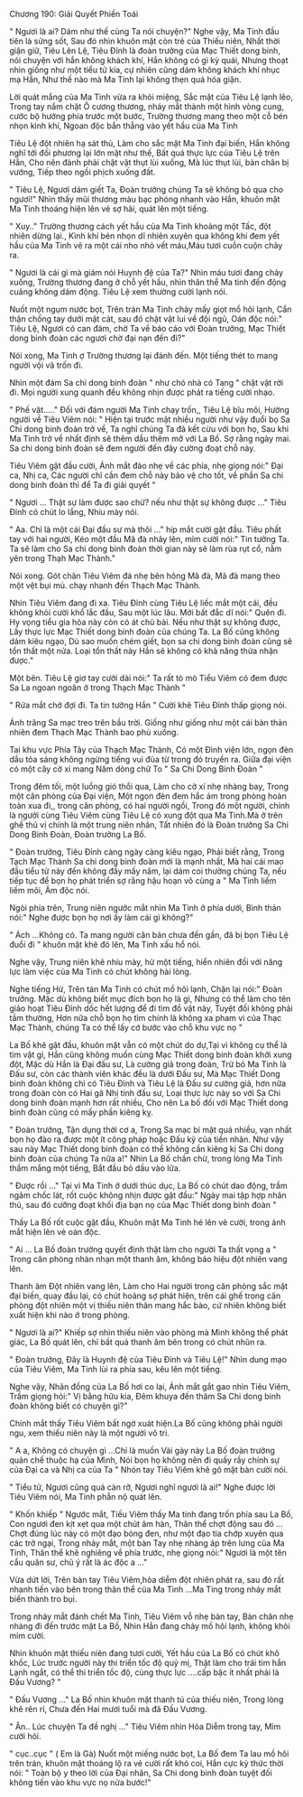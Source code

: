 




Chương 190: Giải Quyết Phiền Toái


" Ngươi là ai? Dám như thế cùng Ta nói chuyện?" Nghe vậy, Ma Tinh đầu tiên là sửng sốt, Sau đó nhìn khuôn mặt còn trẻ của Thiếu niên, Nhất thời giận giữ, Tiêu Lên Lệ, Tiêu Đỉnh là đoàn trưởng của Mạc Thiết dong binh, nói chuyện với hắn không khách khí, Hắn không có gì kỳ quái, Nhưng thoạt nhìn giống như một tiểu tử kia, cự nhiên cũng dám không khách khí nhục mạ Hắn, Như thế nào mà Ma Tinh lại không thẹn quá hóa giận.

Lời quát mắng của Ma Tinh vừa ra khỏi miệng, Sắc mặt của Tiêu Lệ lạnh lẽo, Trong tay nắm chặt Ô cương thương, nháy mắt thành một hình vòng cung, cước bộ hướng phía trước một bước, Trường thương mang theo một cỗ bén nhọn kình khí, Ngoan độc bắn thẳng vào yết hầu của Ma Tinh

Tiêu Lệ đột nhiên hạ sát thủ, Làm cho sắc mặt Ma Tinh đại biến, Hắn không nghĩ tới đối phương lại lớn mật như thế, Bất quá thực lực của Tiêu Lệ trên Hắn, Cho nên đành phải chật vật thụt lùi xuống, Mà lúc thụt lùi, bàn chân bị vướng, Tiếp theo ngồi phịch xuống đất.

" Tiêu Lệ, Ngươi dám giết Ta, Đoàn trưởng chúng Ta sẽ không bỏ qua cho ngươi!" Nhìn thấy mũi thương màu bạc phóng nhanh vào Hắn, khuôn mặt Ma Tinh thoáng hiện lên vẻ sợ hãi, quát lên một tiếng.

" Xuy.." Trường thương cách yết hầu của Ma Tinh khoảng một Tấc, đột nhiên dừng lại., Kình khí bén nhọn dĩ nhiên xuyên qua không khí đem yết hầu của Ma Tinh vẽ ra một cái nho nhỏ vết máu,Máu tươi cuồn cuộn chảy ra.

" Ngươi là cái gì mà giám nói Huynh đệ của Ta?" Nhìn máu tươi đang chảy xuống, Trường thương đang ở chỗ yết hầu, nhìn thân thể Ma tinh đến động cuãng không dám động. Tiêu Lệ xem thường cười lạnh nói.

Nuốt một ngụm nước bọt, Trên trán Ma Tinh chảy mấy giọt mồ hôi lạnh, Cẩn thận chống tay dưới mặt cát, sau đó chật vật lui về đội ngũ, Oán độc nói:" Tiêu Lệ, Ngươi có can đảm, chờ Ta về báo cáo với Đoàn trưởng, Mạc Thiết dong binh đoàn các ngươi chờ đại nạn đến đi?"

Nói xong, Ma Tinh ợ Trường thương lại đánh đến. Một tiếng thét to mang người vội vã trốn đi.

Nhìn một đám Sa chi dong binh đoàn " như chó nhà có Tang " chật vật rời đi. Mọi người xung quanh đều không nhịn được phát ra tiếng cười nhạo.

" Phế vật….." Đối với đám người Ma Tinh chạy trốn,, Tiêu Lệ bĩu môi, Hường người về Tiêu Viêm nói: " Hiện tại trước mặt nhiều người như vậy đuổi bọ Sa Chi dong binh đoàn trở về, Ta nghĩ chúng Ta đã kết cừu với bọn họ, Sau khi Ma Tinh trở về nhất định sẽ thêm dầu thêm mỡ với La Bố. Sợ rằng ngày mai. Sa chi dong binh đoàn sẽ đem người đến đây cường đoạt chỗ này.

Tiêu Viêm gật đầu cười, Ánh mắt đảo nhẹ về các phía, nhẹ giọng nói:" Đại ca, Nhị ca, Các người chỉ cần đem chỗ này bảo vệ cho tốt, về phần Sa chi dong binh đoàn thì để Ta đi giải quyết "

" Ngươi … Thật sự làm được sao chứ? nếu như thật sự không được …" Tiêu Đỉnh có chút lo lắng, Nhíu mày nói.

" Aa. Chỉ là một cái Đại đấu sư mà thôi …" híp mắt cười gật đầu. Tiêu phất tay với hai người, Kéo một đầu Mã đà nhảy lên, mỉm cười nói:" Tin tưởng Ta. Ta sẽ làm cho Sa chi dong binh đoàn thời gian này sẽ làm rùa rụt cổ, nằm yên trong Thạh Mạc Thành."

Nói xong. Gót chân Tiêu Viêm đá nhẹ bên hông Mã đà, Mã đà mang theo một vệt bụi mù. chạy nhanh đến Thạch Mạc Thành.

Nhìn Tiêu Viêm đang đi xa. Tiêu Đỉnh cùng Tiêu Lệ liếc mắt một cái, đều không khỏi cười khổ lắc đầu, Sau một lúc lâu. Mới bất đắc dĩ nói:" Quên đi. Hy vọng tiểu gia hỏa này còn có át chủ bài. Nếu như thật sự không được, Lấy thực lực Mạc Thiết dong binh đoàn của chúng Ta. La Bố cũng không dám kiêu ngạo, Dù sao muốn chém giết, bọn sa chi dong binh đoàn cũng sẽ tổn thất một nửa. Loại tổn thất này Hắn sẽ không có khả năng thừa nhận được."

Một bên. Tiêu Lệ giơ tay cười dài nói:" Ta rất tò mò Tiểu Viêm có đem được Sa La ngoan ngoãn ở trong Thạch Mạc Thành "

" Rửa mắt chờ đợi đi. Ta tin tưởng Hắn " Cười khẽ Tiêu Đỉnh thấp giọng nói.

Ánh trăng Sa mạc treo trên bầu trời. Giống như giống như một cái bàn thản nhiên đem Thạch Mạc Thành bao phủ xuống.

Tai khu vực Phía Tây của Thạch Mạc Thành, Có một Đình viện lớn, ngọn đèn dầu tỏa sáng không ngừng tiếng vui đùa từ trong đó truyền ra. Giữa đại viện có một cây cờ xí mang Năm dòng chữ To " Sa Chi Dong Binh Đoàn "

Trong đêm tối, một luồng gió thổi qua, Làm cho cờ xí nhẹ nhàng bay, Trong một căn phòng của Đại viện, Một ngọn đèn đem hắc ám trong phòng hoàn toàn xua đi,, trong căn phòng, có hai người ngồi, Trong đó một người, chính là người cùng Tiêu Viêm cùng Tiêu Lệ có xung đột qua Ma Tinh.Mà ở trên ghế thủ vị chính là một trung niên nhân, Tất nhiên đó là Đoàn trưởng Sa Chi Dong Binh Đoàn, Đoàn trưởng La Bố.

" Đoàn trưởng, Tiêu Đỉnh càng ngày càng kiêu ngạo, Phải biết rằng, Trong Tạch Mạc Thành Sa chi dong binh đoàn mới là mạnh nhất, Mà hai cái mao đầu tiểu tử này đến không đầy mấy năm, lại dám coi thường chúng Ta, nếu tiếp tục để bọn họ phát triển sợ rằng hậu hoạn vô cùng a " Ma Tinh liếm liếm môi, Âm độc nói.

Ngòi phía trên, Trung niên ngước mắt nhìn Ma Tinh ở phía dưới, Bình thản nói:" Nghe được bọn họ nơi ấy làm cái gì không?"

" Ách …Không có. Ta mang người căn bản chưa đến gần, đã bị bọn Tiêu Lệ đuổi đi " khuôn mặt khẽ đỏ lên, Ma Tinh xấu hổ nói.

Nghe vậy, Trung niên khẽ nhíu mày, hừ một tiếng, hiển nhiên đối với năng lực làm việc của Ma Tinh có chút không hài lòng.

Nghe tiếng Hừ, Trên tán Ma Tinh có chút mồ hôi lạnh, Chặn lại nói:" Đoàn trưởng. Mặc dù không biết mục đích bọn họ là gì, Nhưng có thể làm cho tên giảo hoạt Tiêu Đỉnh dốc hết lượng để đi tìm đồ vật này, Tuyệt đối không phải tầm thường, Hơn nữa chỗ bọn họ tìm chính là không xa pham vi của Thạc Mạc Thành, chúng Ta có thể lấy cớ bước vào chỗ khu vực nọ "

La Bố khẽ gật đầu, khuôn mặt vẫn có một chút do dự,Tại vì không cụ thể là tìm vật gì, Hắn cũng không muốn cùng Mạc Thiết dong binh đoàn khởi xung đột, Mặc dù Hắn là Đại đấu sư, Là cường giả trong đoàn, Trừ bỏ Ma Tinh là Đấu sư, còn các thành viên khác đều là dưới Đấu sư, Mà Mạc Thiết Dong binh đoàn không chỉ có Tiêu Đỉnh và Tiêu Lệ là Đấu sư cường giả, hơn nữa trong đoàn còn có Hai gã Nhị tinh đấu sư, Loại thực lực này so với Sa Chi dong binh đoàn mạnh hơn rất nhiều, Cho nên La bố đối với Mạc Thiết dong binh đoàn cũng có mấy phần kiêng kỵ.

" Đoàn trưởng, Tận dụng thời cơ a, Trong Sa mạc bí mật quá nhiều, vạn nhất bọn họ đào ra được một ít công pháp hoặc Đấu kỹ của tiền nhân. Như vậy sau này Mạc Thiết dong binh đoàn có thể không cần kiêng kị Sa Chi dong binh đoàn của chúng Ta nữa a!" Nhìn La Bố chần chừ, trong lòng Ma Tinh thầm mắng một tiếng, Bắt đầu bỏ dầu vào lửa.

" Được rồi …" Tại vì Ma Tinh ở dưới thúc dục, La Bố có chút dao động, trầm ngâm chốc lát, rốt cuộc không nhịn được gật đầu:" Ngày mai tập hợp nhân thủ, sau đó cưỡng đoạt khối địa bạn nọ của Mạc Thiết dong binh đoàn "

Thấy La Bố rốt cuộc gật đầu, Khuôn mặt Ma Tinh hé lên vẻ cười, trong ánh mắt hiện lên vẻ oán độc.

" Ai … La Bố đoàn trưởng quyết định thật làm cho người Ta thất vọng a " Trong căn phòng nhàn nhạn một thanh âm, không báo hiệu đột nhiên vang lên.

Thanh âm Đột nhiên vang lên, Làm cho Hai người trong căn phòng sắc mặt đại biến, quay đầu lại, có chút hoảng sợ phát hiện, trên cái ghế trong căn phòng đột nhiên một vị thiếu niên thân mang hắc bào, cứ nhiên không biết xuất hiện khi nào ở trong phòng.

" Ngươi là ai?" Khiếp sợ nhìn thiếu niên vào phòng mà Mình không thể phát giác, La Bố quát lên, chỉ bất quá thanh âm bên trong có chút nhũn ra.

" Đoàn trưởng, Đây là Huynh đệ của Tiêu Đỉnh và Tiêu Lệ!" Nhìn dung mạo của Tiêu Viêm, Ma Tinh lùi ra phía sau, kêu lên một tiếng.

Nghe vậy, Nhãn đồng của La Bố hơi co lại, Ánh mắt gắt gao nhìn Tiêu Viêm, Trầm giọng hỏi:" Vị bằng hữu kia, Đêm khuya đến thăm Sa Chi dong binh đoàn không biết có chuyện gì?"

Chính mắt thấy Tiêu Viêm bất ngờ xuát hiện.La Bố cũng không phải người ngu, xem thiếu niên này là một người vô tri.

" A a, Không có chuyện gì …Chỉ là muốn Vài gày này La Bố đoàn trưởng quản chế thuộc hạ của Mình, Nói bọn họ không nên đi quấy rầy chính sự của Đại ca và Nhị ca của Ta " Nhón tay Tiêu Viêm khẽ gõ mặt bàn cười nói.

" Tiểu tử, Ngươi cũng quá càn rỡ, Ngươi nghĩ ngươi là ai!" Nghe được lời Tiêu Viêm nói, Ma Tinh phẫn nộ quát lên.

" Khốn khiếp " Ngước mắt, Tiếu Viêm thấy Ma tinh đang trốn phía sau La Bố, Con ngươi đen kịt xẹt qua một chút âm hàn, Thân thể chợt động sau đó …Chợt đúng lúc này có một đạo bóng đen, như một đạo tia chớp xuyên qua các trở ngại, Trong nháy mắt, một bàn Tay nhẹ nhàng áp trên lưng của Ma Tinh, Thân thể khẽ nghiêng về phía trước, nhẹ giọng nói:" Ngươi là một tên cẩu quân sư, chủ ý rất là ác độc a …"

Vừa dứt lời, Trên bàn tay Tiêu Viêm,hỏa diễm đột nhiên phát ra, sau đó rất nhanh tiến vào bên trong thân thể của Ma Tinh …Ma Ting trong nháy mắt biến thành tro bụi.

Trong nháy mắt đánh chết Ma Tinh, Tiêu Viêm vỗ nhẹ bàn tay, Bàn chân nhẹ nhàng đi đến trước mặt La Bố, Nhìn Hắn đang chảy mồ hôi lạnh, không khỏi mỉm cười.

Nhìn khuôn mặt thiếu niên đang tươi cười, Yết hầu của La Bố có chút khô khốc, Lúc trước người này thi triển tốc độ quỷ mị, Thật làm cho trái tim hắn Lạnh ngắt, có thể thi triển tốc độ, cùng thực lực ….cấp bậc ít nhất phải là Đấu Vương? "

" Đấu Vương …" La Bố nhìn khuôn mặt thanh tú của thiếu niên, Trong lòng khẽ rên rỉ, Chưa đến Hai mươi tuổi mà đã Đấu Vương.

" Ân.. Lúc chuyện Ta đề nghị …" Tiêu Viêm nhìn Hỏa Diễm trong tay, Mỉm cười hỏi.

" cục..cục " ( Em là Gà) Nuốt một miếng nước bọt, La Bố đem Ta lau mồ hôi trên trán, khuôn mặt thoáng lộ ra vẻ cười rất khó coi, Hắn cực kỳ thức thời nói: " Toàn bộ y theo lời của Đại nhân, Sa Chi dong binh đoàn tuyệt đối không tiến vào khu vực nọ nửa bước!"




